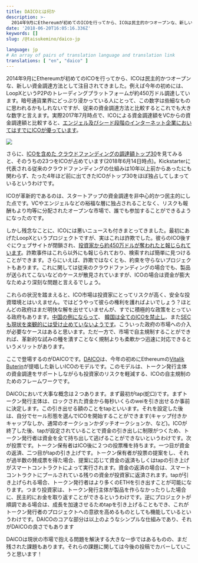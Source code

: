 ```yaml
---
title: DAICOとは何か
description: >-
  2014年9月にEthereumが初めてのICOを行ってから、ICOは民主的かつオープンな、新しい資金調達方法として注目されてきました。例えば今年の初めには、LoopXというP2Pのトレーディングプラットフォームが約450万ドル調達しています。暗号通貨業界にどっぷり浸かっている人…
date: '2018-06-20T16:05:16.336Z'
keywords: []
slug: /@taisukemino/daico-jp

language: jp
# An array of pairs of translation language and translation link
translations: [ "en", "daico" ]
---
```


2014年9月にEthereumが初めてのICOを行ってから、ICOは民主的かつオープンな、新しい資金調達方法として注目されてきました。例えば今年の初めには、LoopXというP2Pのトレーディングプラットフォームが約450万ドル調達しています。暗号通貨業界にどっぷり浸かっている人にとって、この数字は些細なものに思われるかもしれないですが、従来の資金調達方法と比較するとこれでも大きな数字と言えます。実際2017年7月時点で、ICOによる資金調達額をVCからの資金調達額と比較すると、[エンジェル及びシード段階のインターネット企業においてはすでにICOが優っています](https://www.cnbc.com/2017/08/09/initial-coin-offerings-surpass-early-stage-venture-capital-funding.html)。

![](https://cdn-images-1.medium.com/max/800/1*r3CKE8w9NxzrCnWLvhW3oQ.png)

さらに、[ICOを含めた クラウドファンディングの調達額トップ30](https://en.wikipedia.org/wiki/List_of_highest_funded_crowdfunding_projects)を見てみると、そのうちの23つをICOが占めています(2018年6月14日時点)。Kickstarterに代表される従来のクラウドファンディングの仕組みは10年以上前からあったにも関わらず、たった4年ほど前に出てきたICOがトップ30をほぼ独占してしまっているというわけです。

ICOが革新的であるのは、スタートアップの資金調達を非中心的かつ民主的にした点です。VCやエンジェルなどの裕福な層に独占されることなく、リスクも報酬もより均等に分配されたオープンな市場で、誰でも参加することができるようになったのです。

しかし残念なことに、ICOには悪いニュースも付きまとってきました。最初にあげたLoopXというプロジェクトですが、実はこれは詐欺でした。彼らのICO後すぐにウェブサイトが閉鎖され、[投資家から約450万ドルが奪われたと報じられています](https://thenextweb.com/hardfork/2018/02/12/cryptocurrency-loopx-scam-ico/)。詐欺事件はこれら以外にも報じられており、検索すれば簡単に見つけることができます。さらにいえば、詐欺ではなくとも、約束を守らないプロジェクトもあります。これに関しては従来のクラウドファンディングの場合でも、製品が送られてこないなどのケースが散見されていますが、ICOの場合は資金が膨大なためより深刻な問題と言えるでしょう。

これらの状況を踏まえると、ICO市場は投資家にとってリスクが高く、安全な投資環境とはいえません。ではどうやって彼らの権利を護ればよいでしょう？ほとんどの政府はまだ明快な解を出せていませんが、すでに積極的な政策をとっている政府もあります。[中国の例にならって](https://techcrunch.com/2017/09/04/chinas-central-bank-has-banned-icos/)、 [韓国は全てのICOを禁止し](http://uk.businessinsider.com/ico-south-korea-bans-icos-2017-9)、また[SECも現状を楽観的には受け止めていないようです](https://techcrunch.com/2017/07/25/sec-regulators-are-coming-after-icos/)。こういった政府の市場への介入が必要なケースはあると思います。ただ一方で、市場で自主規制することができれば、革新的な試みの種を潰すことなく規制よりも柔軟かつ迅速に対応できるというメリットがあります。

ここで登場するのがDAICOです。[DAICO](https://ethresear.ch/t/explanation-of-daicos/465)は、今年の初めにEthereumの[Vitalik Buterin](https://twitter.com/vitalikbuterin)が提唱した新しいICOのモデルです。このモデルは、トークン発行主体の資金調達をサポートしながらも投資家のリスクを軽減する、ICOの自主規制のためのフレームワークです。

DAICOにおいて大事な概念は２つあります。まず最初がtap(蛇口)です。まずトークン発行主体は、ロックされた資金から毎秒いくらのweiを引き出せるか事前に決定します。この引き出せる額のことをtapといいます。それを設定した後は、自分でセール形態を選んでICOを開始することができます(キャップ付きかキャップなしか、通常のオークションかダッチオークションか、など)。ICOが終了した後、tapが設定されていることで資金の引き出しに制限がつくため、トークン発行者は資金を全て持ち出して逃げることができないというわけです。次が投票です。トークン保有者はICO後に２つの投票権を持ちます。一つ目が資金の返済、二つ目がtapの引き上げです。トークン保有者が投票の提案をし、それが過半数の賛成票を得た場合、提案に応じて資金の返済もしくはtapの引き上げがスマートコントラクトによって実行されます。資金の返済の場合は、スマートコントラクトにプールされている残りの資金が投資家に返済されます。tapが引き上げられる場合、トークン発行者はより多くのETHを引き出すことが可能になります。つまり投資家は、トークン発行主体が製品を作らなかったりした場合に、民主的にお金を取り返すことができるというわけです。逆にプロジェクトが順調である場合は、成長を加速させるためtapを引き上げることもでき、これがトークン発行者のプロジェクトへの意欲を高めるものとしても機能しているというわけです。DAICOのコアな部分は以上のようなシンプルな仕組みであり、それがDAICOの良さでもあります

DAICOは現状の市場で抱える問題を解決する大きな一歩ではあるものの、まだ残された課題もあります。それらの課題に関しては今後の投稿でカバーしていこうと思います！
